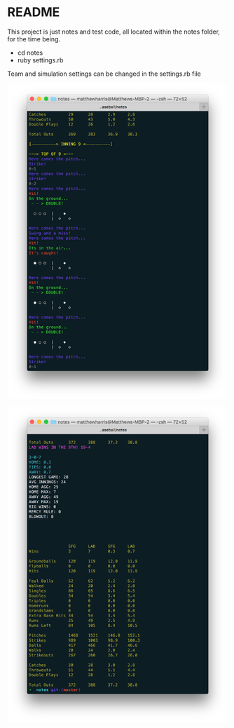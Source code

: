# README

This project is just notes and test code, all located within the notes folder,
for the time being.

* cd notes
* ruby settings.rb

Team and simulation settings can be changed in the settings.rb file

![Screenshot 1](https://github.com/mharr171/Moneyball_League_Simulator/blob/master/images/Screenshot1.png)

![Screenshot 2](https://github.com/mharr171/Moneyball_League_Simulator/blob/master/images/Screenshot2.png)
